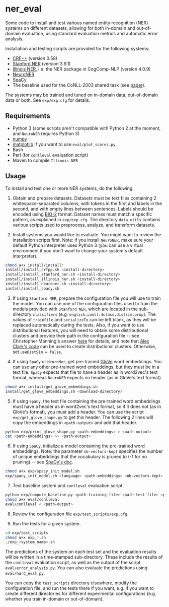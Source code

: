 # ner_eval

Some code to install and test various named entity recognition (NER) systems on different datasets, allowing for both in-domain and out-of-domain evaluation, using standard evaluation metrics and automatic error analysis.

Installation and testing scripts are provided for the following systems:

* [CRF++](http://taku910.github.io/crfpp/) (version 0.58)
* [Stanford NER](https://nlp.stanford.edu/software/CRF-NER.shtml) (version 3.9.1)
* [Illinois NER](https://github.com/CogComp/cogcomp-nlp), i.e. the NER package in CogComp-NLP (version 4.0.9)
* [NeuroNER](http://neuroner.com/) 
* [SpaCy](https://spacy.io/)
* The baseline used for the CoNLL-2003 shared task (see [paper](https://www.aclweb.org/anthology/W03-0419.pdf)).

The systems may be trained and tuned on in-domain data, out-of-domain data or both. See `exp/exp.cfg` for details.


## Requirements


* Python 3 (some scripts aren't compatible with Python 2 at the moment, and `NeuroNER` requires Python 3)
* [numpy](http://www.numpy.org/)
* [matplotlib](https://matplotlib.org/) if you want to use `eval/plot_scores.py`
* Bash
* Perl (for `conlleval` evaluation script)
* Maven to compile `Illinois NER`

## Usage

To install and test one or more NER systems, do the following:

1. Obtain and prepare datasets. Datasets must be text files containing 2 whitespace-separated columns, with tokens in the first and labels in the second, and with empty lines between sentences. Labels should be encoded using [BIO-2](https://en.wikipedia.org/wiki/Inside%E2%80%93outside%E2%80%93beginning_(tagging)) format.  Dataset names must match a specific pattern, as explained in `exp/exp.cfg`. The directory `data_utils` contains various scripts used to preprocess, analyze, and transform datasets.

2. Install systems you would like to evaluate. You might want to review the installation scripts first. Note: if you install `NeuroNER`, make sure your default Python interpreter uses Python 3 (you can use a virtual environment if you don't want to change your system's default interpreter). 

```bash
chmod a+x install/install*
install/install_crfpp.sh <install-directory>
install/install_stanford_ner.sh <install-directory>
install/install_illinois_ner.sh <install-directory>
install/install_neuroner.sh <install-directory>
install/install_spacy.sh
```

3. If using `Stanford NER`, prepare the configuration file you will use to train the model. You can use one of the configuration files used to train the models provided with `Stanford NER`, which are located in the sub-directory `classifiers` (e.g. `english.conll.4class.distsim.prop`). The values of `trainFile` and `serializeTo` can be left blank, as they will be replaced automatically during the tests. Also, if you want to use distributional features, you will need to obtain some distributional clusters and provide their path in the configuration file -- see Christopher Manning's answer [here](https://stackoverflow.com/a/17765107) for details, and note that [Alex Clark's code](https://github.com/ninjin/clark_pos_induction) can be used to create distributional clusters. Otherwise, set `useDistSim = false`.

4. If using `SpaCy` or `NeuroNer`, get pre-trained [GloVe](https://nlp.stanford.edu/projects/glove/) word embeddings. You can use any other pre-trained word embeddings, but they must be in a text file. `SpaCy` expects that file to have a header as in word2vec's text format, whereas `NeuroNER` expects no header (as in GloVe's text format).

```bash
chmod a+x install/get_glove_embeddings.sh
install/get_glove_embeddings.sh <download-directory>
```

5. If using `SpaCy`, the text file containing the pre-trained word embeddings must have a header as in word2vec's text format, so if it does not (as in GloVe's format), you must add a header. You can use the script `exp/get_glove_shape.py` to get this header. The following 2 lines will copy the embeddings in `<path-output>` and add that header.

```bash
python exp/print_glove_shape.py <path-embeddings> > <path-output>
cat <path-embeddings> >> <path-output>

```

6. If using `SpaCy`, initialize a model containing the pre-trained word embeddings. Note: the parameter `nb-vectors-kept` specifies the number of unique embeddings that the vocabulary is pruned to (-1 for no pruning) -- see [SpaCy's doc](https://spacy.io/api/cli#init-model). 

```bash
chmod a+x exp/spacy_init_model.sh
exp/spacy_init_model.sh <language> <path-embeddings> <nb-vectors-kept> <path-model>
```

7. Test baseline system and `conlleval` evaluation script.

```bash
python exp/compute_baseline.py <path-training-file> <path-test-file> <path-output>
chmod a+x eval/conlleval
eval/conlleval < <path-output>
```

8. Review the configuration file `exp/test_scripts/exp.cfg`.

9. Run the tests for a given system.

```bash
cd exp/test_scripts
chmod a+x exp_*.sh
./exp_<system_name>.sh
```

The predictions of the system on each test set and the evaluation results will be written in a time-stamped sub-directory. These include the results of the `conlleval` evaluation script, as well as the output of the script `eval/error_analysis.py`. You can also evaluate the predictions using `eval/hard_eval.py`.

You can copy the `test_scripts` directory elsewhere, modify the configuration file, and run the tests there if you want, e.g. if you want to create different directories for different experimental configurations (e.g. whether you train in-domain or out-of-domain).
